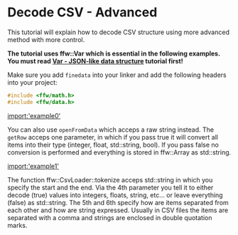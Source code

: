 # Decode CSV - Advanced

This tutorial will explain how to decode CSV structure using more advanced method with more control. 

**The tutorial uses ffw::Var which is essential in the following examples. You must read [Var - JSON-like data structure](math-var.html) tutorial first!**

Make sure you add `finedata` into your linker and add the following headers into your project:

```cpp
#include <ffw/math.h>
#include <ffw/data.h>
```

[import:'example0'](../../examples/data/csv_advanced.cpp)

You can also use `openFromData` which acceps a raw string instead. The `getRow` acceps one parameter, in which if you pass true it will convert all items into their type (integer, float, std::string, bool). If you pass false no conversion is performed and everything is stored in ffw::Array as std::string.

[import:'example1'](../../examples/data/csv_advanced.cpp)

The function ffw::CsvLoader::tokenize acceps std::string in which you specify the start and the end. Via the 4th parameter you tell it to either decode (true) values into integers, floats, string, etc... or leave everything (false) as std::string. The 5th and 6th specify how are items separated from each other and how are string expressed. Usually in CSV files the items are separated with a comma and strings are enclosed in double quotation marks. 

